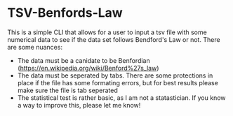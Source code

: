 # TSV-Benfords-Law
This is a simple CLI that allows for a user to input a tsv file with some numerical data to see if the data set follows Bendford's Law or not.
There are some nuances:
  * The data must be a canidate to be Benfordian (https://en.wikipedia.org/wiki/Benford%27s_law)
  * The data must be seperated by tabs. There are some protections in place if the file has some formating errors, but for best results please make sure the file is tab seperated
  * The statistical test is rather basic, as I am not a statastician. If you know a way to improve this, please let me know!
